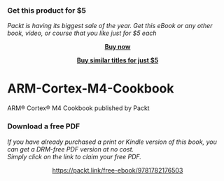 
### Get this product for $5

<i>Packt is having its biggest sale of the year. Get this eBook or any other book, video, or course that you like just for $5 each</i>


<b><p align='center'>[Buy now](https://packt.link/9781782176503)</p></b>


<b><p align='center'>[Buy similar titles for just $5](https://subscription.packtpub.com/search)</p></b>


# ARM-Cortex-M4-Cookbook
ARM® Cortex® M4 Cookbook published by Packt
### Download a free PDF

 <i>If you have already purchased a print or Kindle version of this book, you can get a DRM-free PDF version at no cost.<br>Simply click on the link to claim your free PDF.</i>
<p align="center"> <a href="https://packt.link/free-ebook/9781782176503">https://packt.link/free-ebook/9781782176503 </a> </p>